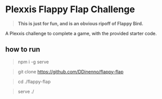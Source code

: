 # Plexxis Flappy Flap Challenge

> **This is just for fun, and is an obvious ripoff of Flappy Bird.**

A Plexxis challenge to complete a game, with the provided starter code.

## how to run

> npm i -g serve

> git clone https://github.com/DDinenno/flappy-flap

> cd ./flappy-flap

> serve ./
